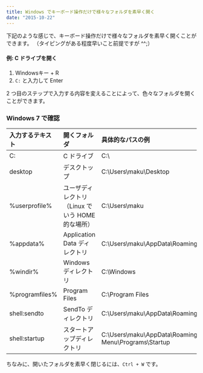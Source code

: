 ```yaml
---
title: Windows でキーボード操作だけで様々なフォルダを素早く開く
date: "2015-10-22"
---
```


下記のような感じで、キーボード操作だけで様々なフォルダを素早く開くことができます。
（タイピングがある程度早いこと前提ですが ^^;）

#### 例: C ドライブを開く
1. Windowsキー + R
2. `C:` と入力して Enter

2 つ目のステップで入力する内容を変えることによって、色々なフォルダを開くことができます。

### Windows 7 で確認

| 入力するテキスト | 開くフォルダ | 具体的なパスの例 |
| :--------------- | :----------- | :--------------- |
| C: | C ドライブ | C:\ |
| desktop | デスクトップ | C:\Users\maku\Desktop |
| %userprofile% | ユーザディレクトリ（Linux でいう HOME 的な場所） | C:\Users\maku |
| %appdata% | Application Data ディレクトリ | C:\Users\maku\AppData\Roaming |
| %windir% | Windows ディレクトリ | C:\Windows |
| %programfiles% | Program Files | C:\Program Files |
| shell:sendto | SendTo ディレクトリ | C:\Users\maku\AppData\Roaming\Microsoft\Windows\SendTo |
| shell:startup | スタートアップディレクトリ | C:\Users\maku\AppData\Roaming\Microsoft\Windows\Start Menu\Programs\Startup |

ちなみに、開いたフォルダを素早く閉じるには、`Ctrl + W` です。

